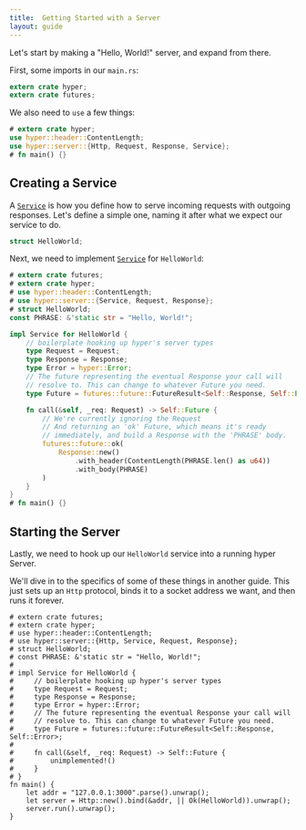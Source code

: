 ```yaml
---
title:  Getting Started with a Server
layout: guide
---
```


Let's start by making a "Hello, World!" server, and expand from there.

First, some imports in our `main.rs`:

```rust
extern crate hyper;
extern crate futures;
```

We also need to `use` a few things:

```rust
# extern crate hyper;
use hyper::header::ContentLength;
use hyper::server::{Http, Request, Response, Service};
# fn main() {}
```

## Creating a Service

A [`Service`][service] is how you define how to serve incoming requests
with outgoing responses. Let's define a simple one, naming it after what
we expect our service to do.

```rust
struct HelloWorld;
```

Next, we need to implement [`Service`][service] for `HelloWorld`:

```rust
# extern crate futures;
# extern crate hyper;
# use hyper::header::ContentLength;
# use hyper::server::{Service, Request, Response};
# struct HelloWorld;
const PHRASE: &'static str = "Hello, World!";

impl Service for HelloWorld {
    // boilerplate hooking up hyper's server types
    type Request = Request;
    type Response = Response;
    type Error = hyper::Error;
    // The future representing the eventual Response your call will
    // resolve to. This can change to whatever Future you need.
    type Future = futures::future::FutureResult<Self::Response, Self::Error>;

    fn call(&self, _req: Request) -> Self::Future {
        // We're currently ignoring the Request
        // And returning an 'ok' Future, which means it's ready
        // immediately, and build a Response with the 'PHRASE' body.
        futures::future::ok(
            Response::new()
                .with_header(ContentLength(PHRASE.len() as u64))
                .with_body(PHRASE)
        )
    }
}
# fn main() {}
```

## Starting the Server

Lastly, we need to hook up our `HelloWorld` service into a running hyper
Server.

We'll dive in to the specifics of some of these things in another guide.
This just sets up an `Http` protocol, binds it to a socket address we
want, and then runs it forever.

```rust,no_run
# extern crate futures;
# extern crate hyper;
# use hyper::header::ContentLength;
# use hyper::server::{Http, Service, Request, Response};
# struct HelloWorld;
# const PHRASE: &'static str = "Hello, World!";
#
# impl Service for HelloWorld {
#     // boilerplate hooking up hyper's server types
#     type Request = Request;
#     type Response = Response;
#     type Error = hyper::Error;
#     // The future representing the eventual Response your call will
#     // resolve to. This can change to whatever Future you need.
#     type Future = futures::future::FutureResult<Self::Response, Self::Error>;
#
#     fn call(&self, _req: Request) -> Self::Future {
#         unimplemented!()
#     }
# }
fn main() {
    let addr = "127.0.0.1:3000".parse().unwrap();
    let server = Http::new().bind(&addr, || Ok(HelloWorld)).unwrap();
    server.run().unwrap();
}
```

[service]: /hyper/master/hyper/server/trait.Service.html
